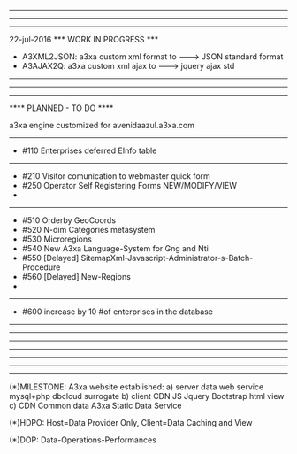 *************************************************
*************************************************
*************************************************
22-jul-2016 *** WORK IN PROGRESS ***

- A3XML2JSON:  a3xa custom xml format to ---> JSON standard format 
- A3AJAX2Q: a3xa custom xml ajax to ---> jquery ajax std 

*************************************************
*************************************************
*************************************************
**** PLANNED - TO DO ****

a3xa engine customized for avenidaazul.a3xa.com 


______________________________________________


* #110 Enterprises deferred EInfo table 

______________________________________________


* #210 Visitor comunication to webmaster quick form
* #250 Operator Self Registering Forms NEW/MODIFY/VIEW 
* 

______________________________________________

* #510 Orderby GeoCoords 
* #520 N-dim Categories metasystem 
* #530 Microregions 
* #540 New A3xa Language-System for Gng and Nti
* #550 [Delayed] SitemapXml-Javascript-Administrator-s-Batch-Procedure
* #560 [Delayed] New-Regions
* 
______________________________________________


* #600 increase by 10 #of enterprises in the database 


______________________________________________
*************************************************
*************************************************
*************************************************






*************************************************
*************************************************
*************************************************

(\*)MILESTONE: A3xa website established: 
   a) server data web service mysql+php dbcloud surrogate
   b) client CDN JS Jquery Bootstrap html view
   c) CDN Common data A3xa Static Data Service


(\*)HDPO: Host=Data Provider Only, Client=Data Caching and View

(\*)DOP: Data-Operations-Performances
